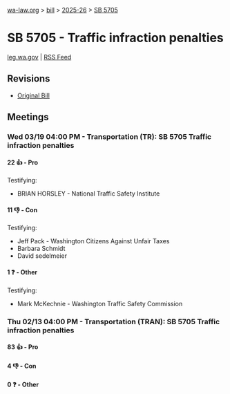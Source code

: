 [wa-law.org](/) > [bill](/bill/) > [2025-26](/bill/2025-26/) > [SB 5705](/bill/2025-26/sb/5705/)

# SB 5705 - Traffic infraction penalties
[leg.wa.gov](https://app.leg.wa.gov/billsummary?BillNumber=5705&Year=2025&Initiative=false) | [RSS Feed](./rss.xml)

## Revisions
* [Original Bill](1/)

## Meetings
### Wed 03/19 04:00 PM - Transportation (TR): SB 5705 Traffic infraction penalties
#### 22 👍 - Pro
Testifying:
* BRIAN HORSLEY - National Traffic Safety Institute

#### 11 👎 - Con
Testifying:
* Jeff Pack - Washington Citizens Against Unfair Taxes
* Barbara Schmidt
* David sedelmeier

#### 1 ❓ - Other
Testifying:
* Mark McKechnie - Washington Traffic Safety Commission

### Thu 02/13 04:00 PM - Transportation (TRAN): SB 5705 Traffic infraction penalties
#### 83 👍 - Pro

#### 4 👎 - Con

#### 0 ❓ - Other
